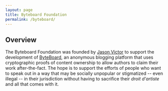```yaml
---
layout: page
title: Byteboard Foundation
permalink: /byteboard/
---
```


## Overview 

The Byteboard Foundation was founded by [Jason Victor](https://jwvictor.github.io) to support the development of [ByteBoard](https://www.byteboard.org), an anonymous blogging platform that uses cryptographic proofs of content ownership to allow authors to claim their work after-the-fact. The hope is to support the efforts of people who want to speak out in a way that may be socially unpopular or stigmatized -- even illegal -- in their jurisdiction without having to sacrifice their <em>droit d'artiste</em> and all that comes with it. 

